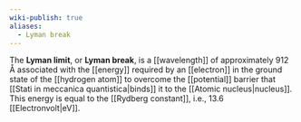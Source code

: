 ```yaml
---
wiki-publish: true
aliases:
  - Lyman break
---
```

The **Lyman limit**, or **Lyman break**, is a [[wavelength]] of approximately 912 Å associated with the [[energy]] required by an [[electron]] in the ground state of the [[hydrogen atom]] to overcome the [[potential]] barrier that [[Stati in meccanica quantistica|binds]] it to the [[Atomic nucleus|nucleus]]. This energy is equal to the [[Rydberg constant]], i.e., 13.6 [[Electronvolt|eV]].